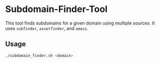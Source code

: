 # Subdomain-Finder-Tool

This tool finds subdomains for a given domain using multiple sources. It uses `subfinder`, `assetfinder`, and `amass`.

## Usage

```bash
./subdomain_finder.sh <domain>
